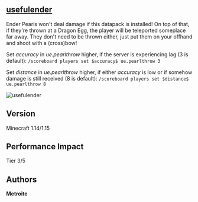 ## [usefulender](https://minhaskamal.github.io/DownGit/#/home?url=https://github.com/Metroite/datapacks/tree/master/usefulender&rootDirectory=false)

Ender Pearls won't deal damage if this datapack is installed! On top of that, if they're thrown at a Dragon Egg, the player will be teleported someplace far away. They don't need to be thrown either, just put them on your offhand and shoot with a (cross)bow!

Set *$accuracy$* in *ue.pearlthrow* higher, if the server is experiencing lag (3 is default): `/scoreboard players set $accuracy$ ue.pearlthrow 3`

Set *$distance$* in *ue.pearlthrow* higher, if either $accuracy$ is low or if somehow damage is still received (8 is default): `/scoreboard players set $distance$ ue.pearlthrow 8`

![usefulender](usefulender.png?raw=true "Ahh, finally some usefulness to my pearls")

## Version

Minecraft 1.14/1.15

## Performance Impact

Tier 3/5

## Authors

**Metroite**
